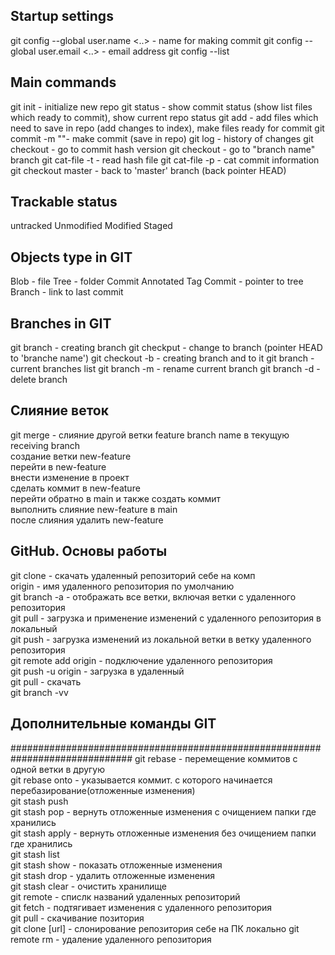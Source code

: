 ## Startup settings
git config --global user.name <..> - name for making commit 
git config --global user.email <..> - email address 
git config --list 

## Main commands
git init - initialize new repo 
git status - show commit status (show list files which ready to commit), show current repo status 
git add <files> - add files which need to save in repo (add changes to index), make files ready for commit 
git commit -m "<message>"- make commit (save in repo) 
git log - history of changes 
git checkout <commit hash>- go to commit hash version 
git checkout <branch name> - go to "branch name" branch 
git cat-file -t <hash> - read hash file 
git cat-file -p <hash> - cat commit information 
git checkout master - back to 'master' branch (back pointer HEAD) 

## Trackable status
untracked 
Unmodified 
Modified 
Staged 

## Objects type in GIT

Blob - file 
Tree - folder 
Commit 
Annotated Tag 
Commit - pointer to tree 
Branch - link to last commit 

## Branches in GIT

git branch <branch name> - creating branch 
git checkput <branch name> - change to branch (pointer HEAD to 'branche name') 
git checkout -b <branch name> - creating branch and to it 
git branch - current branches list 
git branch -m <new branch name> - rename current branch 
git branch -d <branch name> - delete branch 

## Cлияние веток

git merge <feature branch name> - слияние другой ветки feature branch name в текущую receiving branch  
создание ветки new-feature  
перейти в new-feature  
внести изменение в проект  
сделать коммит в new-feature  
перейти обратно в main и также создать коммит  
выполнить слияние new-feature в main  
после слияния удалить new-feature  

## GitHub. Основы работы
git clone <url> - скачать удаленный репозиторий себе на комп  
origin - имя удаленного репозитория по умолчанию  
git branch -a - отображать все ветки, включая ветки с удаленного репозитория  
git pull - загрузка и применение изменений с удаленного репозитория в локальный  
git push - загрузка изменений из локальной ветки в ветку удаленного репозитория  
git remote add origin <url> - подключение удаленного репозитория  
git push -u origin <branch> - загрузка в удаленный  
git pull - скачать  
git branch -vv  

## Дополнительные команды GIT
##############################################################################
git rebase - перемещение коммитов с одной ветки в другую  
git rebase onto - указывается коммит. с которого начинается перебазирование(отложенные изменения)  
git stash push  
git stash pop - вернуть отложенные изменения с очищением папки где хранились  
git stash apply - вернуть отложенные изменения без очищением папки где хранились  
git stash list  
git stash show - показать отложенные изменения  
git stash drop - удалить отложенные изменения  
git stash clear - очистить хранилище  
git remote - спислк названий удаленных репозиторий  
git fetch - подтягивает изменения с удаленного репозитория  
git pull - скачивание позитория  
git clone [url] - слонирование репозитория себе на ПК локально 
git remote rm <name> - удаление удаленного репозитория  
